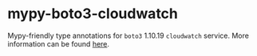 # mypy-boto3-cloudwatch

Mypy-friendly type annotations for `boto3` 1.10.19 `cloudwatch` service.
More information can be found [here](https://github.com/vemel/mypy_boto3).